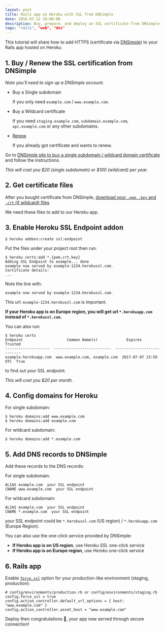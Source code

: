 ```yaml
---
layout: post
title: Rails app on Heroku with SSL from DNSimple
date: 2016-07-12 18:00:00
description: Buy, prepare, and deploy an SSL certificate from DNSimple for your Heroku app.
tags: "rails", "web", "dns"
---
```


This tutorial will share how to add HTTPS (certificate via [DNSimple]) to your Rails app hosted on Heroku.

[dnsimple]: https://dnsimple.com

## 1. Buy / Renew the SSL certification from DNSimple

*Note you'll need to sign up a DNSimple account.*

- Buy a Single subdomain

  If you only need `example.com` / `www.example.com`.

- Buy a Wildcard certificate

  If you need `staging.example.com`, `subdomain.example.com`, `api.example.com` or any other subdomains.

- [Renew][renew]

  If you already got certificate and wants to renew.

Go to [DNSimple site to buy a single subdomain / wildcard domain certificate](https://dnsimple.com/ssl-certificates) and follow the instructions.

*This will cost you $20 (single subdomain) or $100 (wildcard) per year.*

[renew]: https://support.dnsimple.com/articles/renewing-ssl-certificates/

## 2. Get certificate files

After you bought certificate from DNSimple, [download your `.pem`, `.key` and `.crt` (if wildcard) files][download-cert-files].

We need these files to add to our Heroku app.

[download-cert-files]: https://support.dnsimple.com/articles/getting-started-ssl-certificates/#download

## 3. Enable Heroku SSL Endpoint addon

```
$ heroku addons:create ssl:endpoint
```

Put the files under your project root then run:

```
$ heroku certs:add *.{pem,crt,key}
Adding SSL Endpoint to example... done
example now served by example-1234.herokussl.com.
Certificate details:
...
```

Note the line with:

```
example now served by example-1234.herokussl.com.
```

This url: `example-1234.herokussl.com` is important.

**If your Heroku app is on Europe region, you will get url `*.herokuapp.com` instead of `*.herokussl.com`.**

You can also run:

```
$ heroku certs
Endpoint                    Common Name(s)             Expires          Trusted
--------------------  --------------------------  --------------------  -------
example.herokuapp.com  www.example.com, example.com  2017-07-07 23:59 UTC  True
```

to find out your SSL endpoint.

*This will cost you $20 per month.*

## 4. Config domains for Heroku

For single subdomain:

```
$ heroku domains:add www.example.com
$ heroku domains:add example.com
```

For wildcard subdomain:

```
$ heroku domains:add *.example.com
```

## 5. Add DNS records to DNSimple

Add these records to the DNS records:

For single subdomain:

```
ALIAS example.com  your SSL endpoint
CNAME www.example.com  your SSL endpoint
```

For wildcard subdomain:

```
ALIAS example.com  your SSL endpoint
CNAME *.example.com  your SSL endpoint
```

your SSL endpoint could be `*.herokussl.com` (US region) / `*.herokuapp.com` (Europe Region).

You can also use the one-click service provided by DNSimple:

- **If Heroku app is on US region**, use *Heroku SSL* one-click service
- **If Heroku app is on Europe region**, use *Heroku* one-click service

## 6. Rails app

Enable [`force_ssl`](http://api.rubyonrails.org/classes/ActionController/ForceSSL/ClassMethods.html#method-i-force_ssl) option for your production-like environment (staging, production):

```
# config/environments/production.rb or config/environments/staging.rb
config.force_ssl = true
config.action_controller.default_url_options = { host: "www.example.com" }
config.action_controller.asset_host = "www.example.com"
```

Deploy then congratulations :tada:, your app now served through secure connection!
